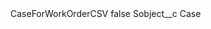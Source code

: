 <?xml version="1.0" encoding="UTF-8"?>
<CustomMetadata xmlns="http://soap.sforce.com/2006/04/metadata" xmlns:xsi="http://www.w3.org/2001/XMLSchema-instance" xmlns:xsd="http://www.w3.org/2001/XMLSchema">
    <label>CaseForWorkOrderCSV</label>
    <protected>false</protected>
    <values>
        <field>Sobject__c</field>
        <value xsi:type="xsd:string">Case</value>
    </values>
</CustomMetadata>
